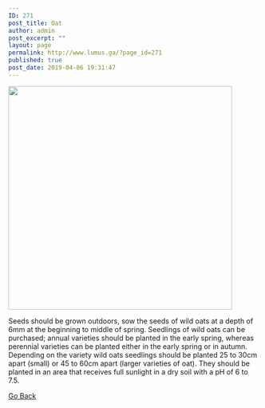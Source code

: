```yaml
---
ID: 271
post_title: Oat
author: admin
post_excerpt: ""
layout: page
permalink: http://www.lumus.ga/?page_id=271
published: true
post_date: 2019-04-06 19:31:47
---
```

<img src="http://www.lumus.ga/wp-content/uploads/2019/04/oats-8849_640-e1554574627719.jpg" sizes="(max-width: 448px) 100vw, 448px" srcset="http://www.lumus.ga/wp-content/uploads/2019/04/oats-8849_640-e1554574627719.jpg 448w, http://www.lumus.ga/wp-content/uploads/2019/04/oats-8849_640-e1554574627719-150x150.jpg 150w, http://www.lumus.ga/wp-content/uploads/2019/04/oats-8849_640-e1554574627719-300x300.jpg 300w" alt="" width="448" height="448" />

Seeds should be grown outdoors, sow the seeds of wild oats at a depth of 6mm at the beginning to middle of spring. Seedlings of wild oats can be purchased; annual varieties should be planted in the early spring, whereas perennial varieties can be planted either in the early spring or in autumn.
Depending on the variety wild oats seedlings should be planted 25 to 30cm apart (small) or 45 to 60cm apart (larger varieties of oat). They should be planted in an area that receives full sunlight in a dry soil with a pH of 6 to 7.5.

<a role="button" href="http://35.237.139.75/?page_id=228">
Go Back
</a>